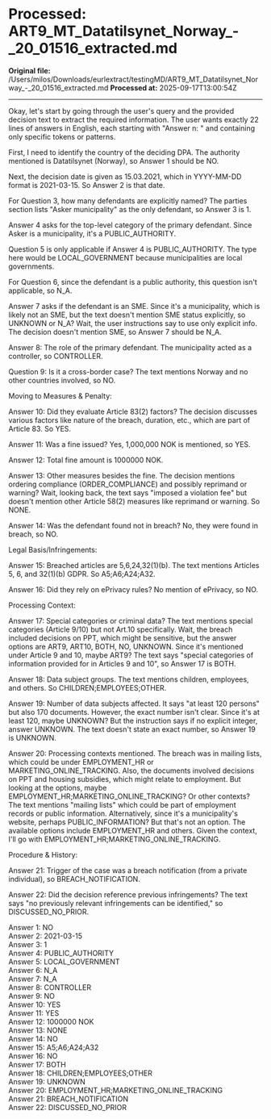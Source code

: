# Processed: ART9_MT_Datatilsynet_Norway_-_20_01516_extracted.md

**Original file:** /Users/milos/Downloads/eurlextract/testingMD/ART9_MT_Datatilsynet_Norway_-_20_01516_extracted.md
**Processed at:** 2025-09-17T13:00:54Z

---

<think>
Okay, let's start by going through the user's query and the provided decision text to extract the required information. The user wants exactly 22 lines of answers in English, each starting with "Answer n: " and containing only specific tokens or patterns.

First, I need to identify the country of the deciding DPA. The authority mentioned is Datatilsynet (Norway), so Answer 1 should be NO.

Next, the decision date is given as 15.03.2021, which in YYYY-MM-DD format is 2021-03-15. So Answer 2 is that date.

For Question 3, how many defendants are explicitly named? The parties section lists "Asker municipality" as the only defendant, so Answer 3 is 1.

Answer 4 asks for the top-level category of the primary defendant. Since Asker is a municipality, it's a PUBLIC_AUTHORITY. 

Question 5 is only applicable if Answer 4 is PUBLIC_AUTHORITY. The type here would be LOCAL_GOVERNMENT because municipalities are local governments.

For Question 6, since the defendant is a public authority, this question isn't applicable, so N_A.

Answer 7 asks if the defendant is an SME. Since it's a municipality, which is likely not an SME, but the text doesn't mention SME status explicitly, so UNKNOWN or N_A? Wait, the user instructions say to use only explicit info. The decision doesn't mention SME, so Answer 7 should be N_A.

Answer 8: The role of the primary defendant. The municipality acted as a controller, so CONTROLLER.

Question 9: Is it a cross-border case? The text mentions Norway and no other countries involved, so NO.

Moving to Measures & Penalty:

Answer 10: Did they evaluate Article 83(2) factors? The decision discusses various factors like nature of the breach, duration, etc., which are part of Article 83. So YES.

Answer 11: Was a fine issued? Yes, 1,000,000 NOK is mentioned, so YES.

Answer 12: Total fine amount is 1000000 NOK.

Answer 13: Other measures besides the fine. The decision mentions ordering compliance (ORDER_COMPLIANCE) and possibly reprimand or warning? Wait, looking back, the text says "imposed a violation fee" but doesn't mention other Article 58(2) measures like reprimand or warning. So NONE.

Answer 14: Was the defendant found not in breach? No, they were found in breach, so NO.

Legal Basis/Infringements:

Answer 15: Breached articles are 5,6,24,32(1)(b). The text mentions Articles 5, 6, and 32(1)(b) GDPR. So A5;A6;A24;A32.

Answer 16: Did they rely on ePrivacy rules? No mention of ePrivacy, so NO.

Processing Context:

Answer 17: Special categories or criminal data? The text mentions special categories (Article 9/10) but not Art.10 specifically. Wait, the breach included decisions on PPT, which might be sensitive, but the answer options are ART9, ART10, BOTH, NO, UNKNOWN. Since it's mentioned under Article 9 and 10, maybe ART9? The text says "special categories of information provided for in Articles 9 and 10", so Answer 17 is BOTH.

Answer 18: Data subject groups. The text mentions children, employees, and others. So CHILDREN;EMPLOYEES;OTHER.

Answer 19: Number of data subjects affected. It says "at least 120 persons" but also 170 documents. However, the exact number isn't clear. Since it's at least 120, maybe UNKNOWN? But the instruction says if no explicit integer, answer UNKNOWN. The text doesn't state an exact number, so Answer 19 is UNKNOWN.

Answer 20: Processing contexts mentioned. The breach was in mailing lists, which could be under EMPLOYMENT_HR or MARKETING_ONLINE_TRACKING. Also, the documents involved decisions on PPT and housing subsidies, which might relate to employment. But looking at the options, maybe EMPLOYMENT_HR;MARKETING_ONLINE_TRACKING? Or other contexts? The text mentions "mailing lists" which could be part of employment records or public information. Alternatively, since it's a municipality's website, perhaps PUBLIC_INFORMATION? But that's not an option. The available options include EMPLOYMENT_HR and others. Given the context, I'll go with EMPLOYMENT_HR;MARKETING_ONLINE_TRACKING.

Procedure & History:

Answer 21: Trigger of the case was a breach notification (from a private individual), so BREACH_NOTIFICATION.

Answer 22: Did the decision reference previous infringements? The text says "no previously relevant infringements can be identified," so DISCUSSED_NO_PRIOR.
</think>

Answer 1: NO  
Answer 2: 2021-03-15  
Answer 3: 1  
Answer 4: PUBLIC_AUTHORITY  
Answer 5: LOCAL_GOVERNMENT  
Answer 6: N_A  
Answer 7: N_A  
Answer 8: CONTROLLER  
Answer 9: NO  
Answer 10: YES  
Answer 11: YES  
Answer 12: 1000000 NOK  
Answer 13: NONE  
Answer 14: NO  
Answer 15: A5;A6;A24;A32  
Answer 16: NO  
Answer 17: BOTH  
Answer 18: CHILDREN;EMPLOYEES;OTHER  
Answer 19: UNKNOWN  
Answer 20: EMPLOYMENT_HR;MARKETING_ONLINE_TRACKING  
Answer 21: BREACH_NOTIFICATION  
Answer 22: DISCUSSED_NO_PRIOR